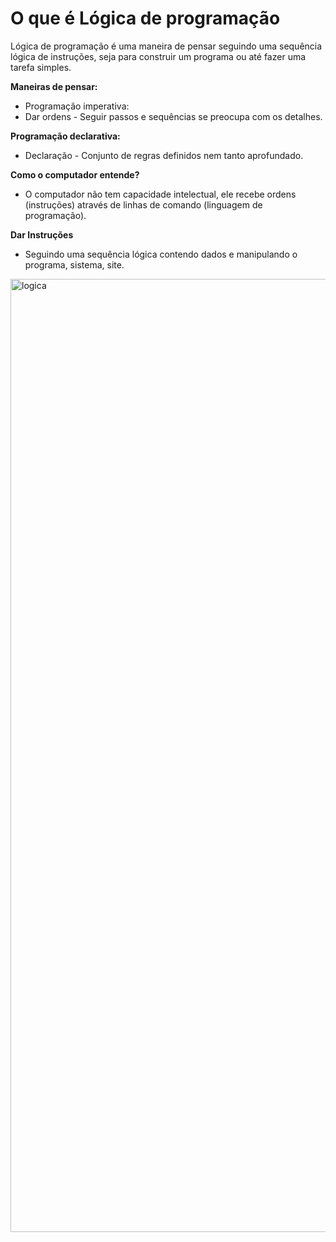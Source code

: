 # O que é Lógica de programação

Lógica de programação é uma maneira de pensar seguindo uma sequência lógica de instruções, seja para construir um programa ou até fazer uma tarefa simples.

**Maneiras de pensar:**

- Programação imperativa:
- Dar ordens - Seguir passos e sequências se preocupa com os detalhes.

**Programação declarativa:**

- Declaração - Conjunto de regras definidos nem tanto aprofundado.

**Como o computador entende?**

- O computador não tem capacidade intelectual, ele recebe ordens (instruções) através de linhas de comando (linguagem de programação).

**Dar Instruções**

- Seguindo uma sequência lógica contendo dados e manipulando o programa, sistema, site.

<img width="1525" alt="logica" src="https://github.com/DaianedaRosa/ExploreFullStack_Rocketseat/assets/93106370/5dd41bb7-2af7-4b5c-8436-5f015fa649f1">
